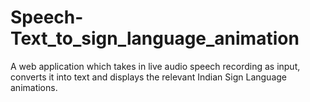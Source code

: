 # Speech-Text_to_sign_language_animation
A web application which takes in live audio speech recording as input, converts it into text and displays the relevant Indian Sign Language animations.
